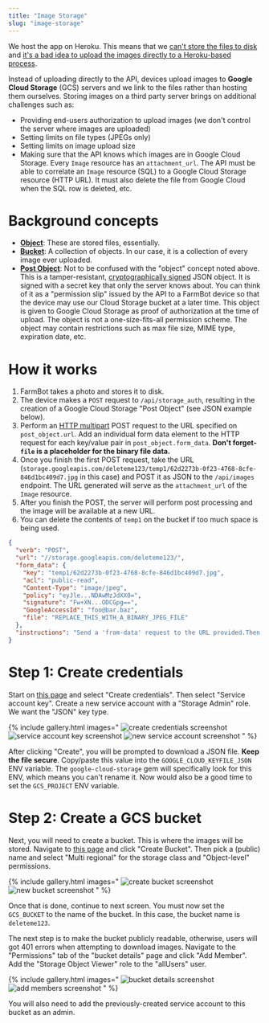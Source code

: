 ```yaml
---
title: "Image Storage"
slug: "image-storage"
---
```


We host the app on Heroku. This means that we [can't store the files to disk](https://help.heroku.com/K1PPS2WM/why-are-my-file-uploads-missing-deleted) and [it's a bad idea to upload the images directly to a Heroku-based process](https://devcenter.heroku.com/articles/request-timeout#uploading-large-files).

Instead of uploading directly to the API, devices upload images to **Google Cloud Storage** (GCS) servers and we link to the files rather than hosting them ourselves. Storing images on a third party server brings on additional challenges such as:

 * Providing end-users authorization to upload images (we don't control the server where images are uploaded)
 * Setting limits on file types (JPEGs only)
 * Setting limits on image upload size
 * Making sure that the API knows which images are in Google Cloud Storage. Every `Image` resource has an `attachment_url`. The API must be able to correlate an `Image` resource (SQL) to a Google Cloud Storage resource (HTTP URL). It must also delete the file from Google Cloud when the SQL row is deleted, etc.

# Background concepts

 * **[Object](https://cloud.google.com/storage/docs/key-terms)**: These are stored files, essentially.
 * **[Bucket](https://cloud.google.com/storage/docs/json_api/v1/buckets)**: A collection of objects. In our case, it is a collection of every image ever uploaded.
 * **[Post Object](https://cloud.google.com/storage/docs/xml-api/post-object)**: Not to be confused  with the "object" concept noted above. This is a tamper-resistant, [cryptographically signed](https://en.wikipedia.org/wiki/Digital_signature) JSON object. It is signed with a secret key that only the server knows about. You can think of it as a "permission slip" issued by the API to a FarmBot device so that the device may use our Cloud Storage bucket at a later time. This object is given to Google Cloud Storage as proof of authorization at the time of upload. The object is not a one-size-fits-all permission scheme. The object may contain restrictions such as max file size, MIME type, expiration date, etc.

# How it works

1. FarmBot takes a photo and stores it to disk.
2. The device makes a `POST` request to `/api/storage_auth`, resulting in the creation of a Google Cloud Storage "Post Object" (see JSON example below).
3. Perform an [HTTP multipart](https://stackoverflow.com/questions/16958448/what-is-http-multipart-request/19712083#19712083) POST request to the URL specified on `post_object.url`. Add an individual form data element to the HTTP request for each key/value pair in `post_object.form_data`. **Don't forget- `file` is a placeholder for the binary file data.**
4. Once you finish the first POST request, take the URL (`storage.googleapis.com/deleteme123/temp1/62d2273b-0f23-4768-8cfe-846d1bc409d7.jpg` in this case) and POST it as JSON to the `/api/images` endpoint. The URL generated will serve as the `attachment_url` of the `Image` resource.
5. After you finish the POST, the server will perform post processing and the image will be available at a new URL.
6. You can delete the contents of `temp1` on the bucket if too much space is being used.

```json
{
  "verb": "POST",
  "url": "//storage.googleapis.com/deleteme123/",
  "form_data": {
    "key": "temp1/62d2273b-0f23-4768-8cfe-846d1bc409d7.jpg",
    "acl": "public-read",
    "Content-Type": "image/jpeg",
    "policy": "eyJle...NDAwMzJdXX0=",
    "signature": "Fw+XN...ODCGpg==",
    "GoogleAccessId": "foo@bar.baz",
    "file": "REPLACE_THIS_WITH_A_BINARY_JPEG_FILE"
  },
  "instructions": "Send a 'from-data' request to the URL provided.Then POST the resulting URL as an 'attachment_url' (json) to api/images/."
}
```

# Step 1: Create credentials

Start on [this page](https://console.cloud.google.com/apis/credentials) and select "Create credentials". Then select "Service account key". Create a new service account with a "Storage Admin" role. We want the "JSON" key type.

{% include gallery.html images="
![create credentials screenshot](_images/web_app_gcs_create_credentials_screenshot.png)
![service account key screenshot](_images/web_app_gcs_service_account_key_screenshot.png)
![new service account screenshot](_images/web_app_gcs_new_service_account_screenshot.png)
" %}

After clicking "Create", you will be prompted to download a JSON file. **Keep the file secure**. Copy/paste this value into the `GOOGLE_CLOUD_KEYFILE_JSON` ENV variable. The `google-cloud-storage` gem will specifically look for this ENV, which means you can't rename it. Now would also be a good time to set the `GCS_PROJECT` ENV variable.

# Step 2: Create a GCS bucket

Next, you will need to create a bucket. This is where the images will be stored. Navigate to [this page](https://console.cloud.google.com/storage/browser) and click "Create Bucket". Then pick a (public) name and select "Multi regional" for the storage class and "Object-level" permissions.

{% include gallery.html images="
![create bucket screenshot](_images/web_app_gcs_create_bucket_screenshot.png)
![new bucket screenshot](_images/web_app_gcs_new_bucket_screenshot.png)
" %}

Once that is done, continue to next screen. You must now set the `GCS_BUCKET` to the name of the bucket. In this case, the bucket name is `deleteme123`.

The next step is to make the bucket publicly readable, otherwise, users will got 401 errors when attempting to download images. Navigate to the "Permissions" tab of the "bucket details" page and click "Add Member". Add the "Storage Object Viewer" role to the "allUsers" user.

{% include gallery.html images="
![bucket details screenshot](_images/web_app_gcs_bucket_details_screenshot.png)
![add members screenshot](_images/web_app_gcs_add_members_screenshot.png)
" %}

You will also need to add the previously-created service account to this bucket as an admin.
